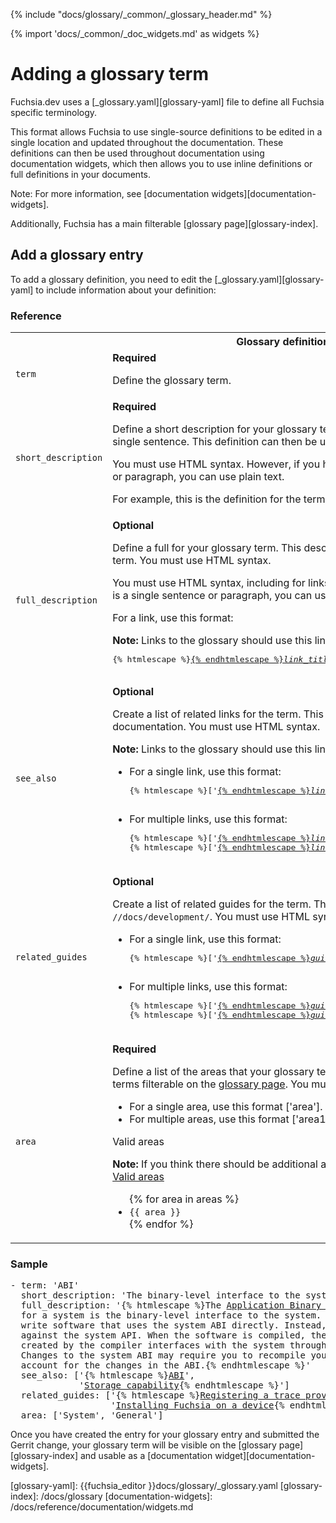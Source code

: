 {% include "docs/glossary/_common/_glossary_header.md" %}

{% import 'docs/_common/_doc_widgets.md' as widgets %}

# Adding a glossary term

Fuchsia.dev uses a [_glossary.yaml][glossary-yaml] file to define all Fuchsia
specific terminology.

This format allows Fuchsia to use single-source definitions to be edited in
a single location and updated throughout the documentation. These definitions
can then be used throughout documentation using documentation widgets, which
then allows you to use inline definitions or full definitions in your documents.

Note: For more information, see [documentation widgets][documentation-widgets].

Additionally, Fuchsia has a main filterable [glossary page][glossary-index].

## Add a glossary entry

To add a glossary definition, you need to edit the
[_glossary.yaml][glossary-yaml] to include information about your definition:

<div>
<devsite-selector>
  <section>
    <h3>Reference</h3>
    <table class="responsive">
      <tbody>
        <tr>
          <th colspan=2>Glossary definition</th>
        </tr>
        <tr>
          <td><code>term</code></td><td><b>Required</b>
            <p>
              Define the glossary term.
            </p>
          </td>
        </tr>
        <tr>
          <td><code>short_description</code></td><td><b>Required</b>
            <p>
              Define a short description for your glossary term. This definition
              must be short, preferably a single sentence. This definition can
              then be used to have definitions as hover-over text.
            </p>
            <p>
              You must use HTML syntax. However, if you have a simple definition
              that is a single sentence or paragraph, you can use plain text.
            </p>
            <p>
              For example, this is the definition for the term
              {{ widgets.glossary_simple ('ABI') }}.
            </p>
          </td>
        </tr>
        <tr>
          <td><code>full_description</code></td><td><b>Optional</b>
            <p>
              Define a full for your glossary term. This description should be
              complete and fully explain the term. You must use HTML syntax.
            </p>
            <p>
              You must use HTML syntax, including for links.
              However, if you have a simple definition
              that is a single sentence or paragraph, you can use plain text.
            </p>
            <p>For a link, use this format:</p>
            <aside class="note">
            <b>Note:</b> Links to the glossary should use this link location format, <code>docs/glossary#<var>term</var></code>.
            </aside>
               <pre class="prettyprint">
{% htmlescape %}<a href="{% endhtmlescape %}<var>link_location</var>{% htmlescape %}">{% endhtmlescape %}<var>link_title</var>{% htmlescape %}</a>{% endhtmlescape %}
               </pre>
          </td>
        </tr>
        <tr>
          <td><code>see_also</code></td><td><b>Optional</b>
            <p>
              Create a list of related links for the term. This can be links
              to other terms or related documentation. You must use HTML syntax.
            </p>
            <aside class="note">
            <b>Note:</b> Links to the glossary should use this link location format, <code>docs/glossary#<var>term</var></code>.
            </aside>
            <ul>
              <li>For a single link, use this format:
                <pre class="prettyprint">
{% htmlescape %}['<a href="{% endhtmlescape %}<var>link_location</var>{% htmlescape %}">{% endhtmlescape %}<var>link_title</var>{% htmlescape %}</a>']{% endhtmlescape %}
               </pre>
              </li>
              <li>For multiple links, use this format:
                 <pre class="prettyprint">
{% htmlescape %}['<a href="{% endhtmlescape %}<var>link_location</var>{% htmlescape %}">{% endhtmlescape %}<var>link_title</var>{% htmlescape %}</a>'{% endhtmlescape %},
{% htmlescape %}['<a href="{% endhtmlescape %}<var>link_location2</var>{% htmlescape %}">{% endhtmlescape %}<var>link_title2</var>{% htmlescape %}</a>']{% endhtmlescape %}
                 </pre>
              </li>
            </ul>
          </td>
        </tr>
        <tr>
          <td><code>related_guides</code></td><td><b>Optional</b>
            <p>
              Create a list of related guides for the term. This should
              only be links to guides located in <code>//docs/development/</code>. You must
              use HTML syntax.
            </p>
            <ul>
              <li>For a single link, use this format:
               <pre class="prettyprint">
{% htmlescape %}['<a href="{% endhtmlescape %}<var>guide_location</var>{% htmlescape %}">{% endhtmlescape %}<var>guide_title</var>{% htmlescape %}</a>']{% endhtmlescape %}
               </pre>
              </li>
              <li>For multiple links, use this format:
                  <pre class="prettyprint">
{% htmlescape %}['<a href="{% endhtmlescape %}<var>guide_location</var>{% htmlescape %}">{% endhtmlescape %}<var>guide_title</var>{% htmlescape %}</a>'{% endhtmlescape %},
{% htmlescape %}['<a href="{% endhtmlescape %}<var>guide_location2</var>{% htmlescape %}">{% endhtmlescape %}<var>guide_title2</var>{% htmlescape %}</a>']{% endhtmlescape %}
                 </pre>
              </li>
            </ul>
          </td>
        </tr>
        <tr>
          <td><code>area</code></td><td><b>Required</b>
            <p>
              Define a list of the areas that your glossary term pertains to.
              These areas make the glossary terms filterable on the
              <a href="/docs/glossary">glossary page</a>.
              You must use HTML syntax.
            </p>
            <ul>
              <li>For a single area, use this format ['area'].</li>
              <li>For multiple areas, use this format ['area1', ...]</li>
            </ul>
            <devsite-expandable>
              <p>Valid areas</p>
              <a name="valid-areas"></a>
              <aside class="note"><b>Note:</b> If you think there should be additional
                areas, <a class="external" href="{{ fuchsia_editor }}{{ areas_yaml_file }}">suggest a new area.</a></aside>
              <a href="#valid-areas" class="expand-control once">Valid areas</a>
              <ul>
                {% for area in areas %}
                <li><code>{{ area }}</code></li>
                {% endfor %}
               </ul>
            </devsite-expandable>
          </td>
        </tr>
  </tbody>
</table>
</section>
  <section>
    <h3>Sample</h3>
<pre class="devsite-click-to-copy">
- term: 'ABI'
  short_description: 'The binary-level interface to the system.'
  full_description: '{% htmlescape %}The <a href="/docs/concepts/system/abi/system.md">Application Binary Interface</a> (ABI)
  for a system is the binary-level interface to the system. Typically you don''t
  write software that uses the system ABI directly. Instead, you write software
  against the system API. When the software is compiled, the binary artifact
  created by the compiler interfaces with the system through the ABI.
  Changes to the system ABI may require you to recompile your source code to
  account for the changes in the ABI.{% endhtmlescape %}'
  see_also: ['{% htmlescape %}<a href="/docs/glossary#ABI">ABI</a>',
             '<a href="/docs/glossary#storage-capability">Storage capability</a>{% endhtmlescape %}']
  related_guides: ['{% htmlescape %}<a href="/docs/development/tracing/tutorial/registering-a-trace-provider.md">Registering a trace provider</a>',
                   '<a href="/docs/development/hardware/paving.md">Installing Fuchsia on a device</a>{% endhtmlescape %}']
  area: ['System', 'General']
</pre>
  </section>
</devsite-selector>
</div>

Once you have created the entry for your glossary entry and submitted the Gerrit
change, your glossary term will be visible on the [glossary page][glossary-index]
and usable as a [documentation widget][documentation-widgets].

<!-- xrefs -->

[glossary-yaml]: {{fuchsia_editor }}docs/glossary/_glossary.yaml
[glossary-index]: /docs/glossary
[documentation-widgets]: /docs/reference/documentation/widgets.md



